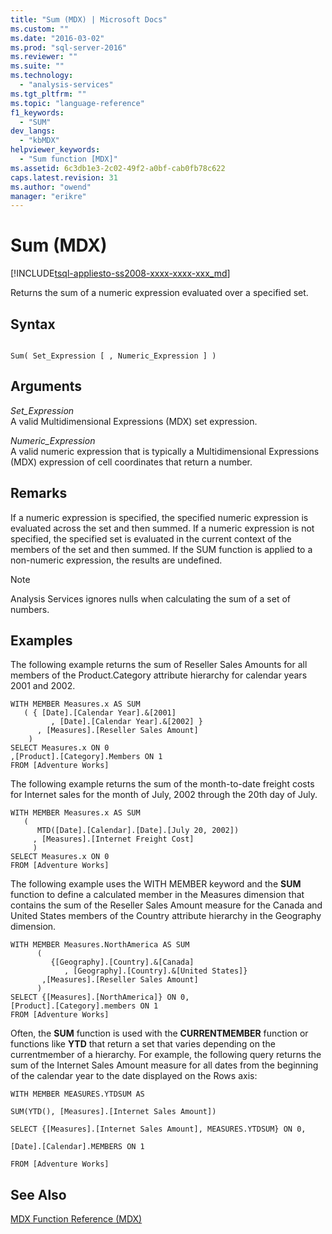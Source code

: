 ```yaml
---
title: "Sum (MDX) | Microsoft Docs"
ms.custom: ""
ms.date: "2016-03-02"
ms.prod: "sql-server-2016"
ms.reviewer: ""
ms.suite: ""
ms.technology: 
  - "analysis-services"
ms.tgt_pltfrm: ""
ms.topic: "language-reference"
f1_keywords: 
  - "SUM"
dev_langs: 
  - "kbMDX"
helpviewer_keywords: 
  - "Sum function [MDX]"
ms.assetid: 6c3db1e3-2c02-49f2-a0bf-cab0fb78c622
caps.latest.revision: 31
ms.author: "owend"
manager: "erikre"
---
```

# Sum (MDX)
[!INCLUDE[tsql-appliesto-ss2008-xxxx-xxxx-xxx_md](../database-engine/configure/windows/includes/tsql-appliesto-ss2008-xxxx-xxxx-xxx-md.md)]

  Returns the sum of a numeric expression evaluated over a specified set.  
  
## Syntax  
  
```  
  
Sum( Set_Expression [ , Numeric_Expression ] )  
```  
  
## Arguments  
 *Set_Expression*  
 A valid Multidimensional Expressions (MDX) set expression.  
  
 *Numeric_Expression*  
 A valid numeric expression that is typically a Multidimensional Expressions (MDX) expression of cell coordinates that return a number.  
  
## Remarks  
 If a numeric expression is specified, the specified numeric expression is evaluated across the set and then summed. If a numeric expression is not specified, the specified set is evaluated in the current context of the members of the set and then summed. If the SUM function is applied to a non-numeric expression, the results are undefined.  
  
> [!NOTE]  
>  Analysis Services ignores nulls when calculating the sum of a set of numbers.  
  
## Examples  
 The following example returns the sum of Reseller Sales Amounts for all members of the Product.Category attribute hierarchy for calendar years 2001 and 2002.  
  
```  
WITH MEMBER Measures.x AS SUM  
   ( { [Date].[Calendar Year].&[2001]  
         , [Date].[Calendar Year].&[2002] }  
      , [Measures].[Reseller Sales Amount]  
    )  
SELECT Measures.x ON 0  
,[Product].[Category].Members ON 1  
FROM [Adventure Works]  
```  
  
 The following example returns the sum of the month-to-date freight costs for Internet sales for the month of July, 2002 through the 20th day of July.  
  
```  
WITH MEMBER Measures.x AS SUM   
   (  
      MTD([Date].[Calendar].[Date].[July 20, 2002])  
     , [Measures].[Internet Freight Cost]  
     )  
SELECT Measures.x ON 0  
FROM [Adventure Works]  
```  
  
 The following example uses the WITH MEMBER keyword and the **SUM** function to define a calculated member in the Measures dimension that contains the sum of the Reseller Sales Amount measure for the Canada and United States members of the Country attribute hierarchy in the Geography dimension.  
  
```  
WITH MEMBER Measures.NorthAmerica AS SUM   
      (  
         {[Geography].[Country].&[Canada]  
            , [Geography].[Country].&[United States]}  
       ,[Measures].[Reseller Sales Amount]  
      )  
SELECT {[Measures].[NorthAmerica]} ON 0,  
[Product].[Category].members ON 1  
FROM [Adventure Works]  
```  
  
 Often, the **SUM** function is used with the **CURRENTMEMBER** function or functions like **YTD** that return a set that varies depending on the currentmember of a hierarchy. For example, the following query returns the sum of the Internet Sales Amount measure for all dates from the beginning of the calendar year to the date displayed on the Rows axis:  
  
 `WITH MEMBER MEASURES.YTDSUM AS`  
  
 `SUM(YTD(), [Measures].[Internet Sales Amount])`  
  
 `SELECT {[Measures].[Internet Sales Amount], MEASURES.YTDSUM} ON 0,`  
  
 `[Date].[Calendar].MEMBERS ON 1`  
  
 `FROM [Adventure Works]`  
  
## See Also  
 [MDX Function Reference &#40;MDX&#41;](../mdx/mdx-function-reference-mdx.md)  
  
  